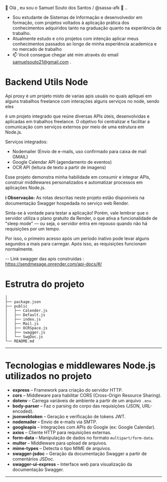 👋 Olá , eu sou o Samuel Souto dos Santos / @sassa-afk 👀 ..
- Sou estudante de Sistemas de Informação e desenvolvedor em formação, com projetos voltados à aplicação prática dos conhecimentos adquiridos tanto na graduação quanto na experiência de trabalho.
- Atualmente estudo e crio projetos com intenção aplicar meus conhecimentos passados ao longo de minha experiência academica e no mercado de trabalho 
- 📫 Você consegue chegar até mim através do email samuelsouto21@gmail.com .

# Backend Utils Node
 

 Api proxy é um projeto misto de varias apis usuáis no quais apliquei em alguns trabalhos freelance  com interações  alguns serviços no node, sendo eles 

é um projeto integrado que reúne diversas APIs úteis, desenvolvidas e aplicadas em trabalhos freelance. O objetivo foi centralizar e facilitar a comunicação com serviços externos por meio de uma estrutura em Node.js.

Serviços integrados:

- Nodemailer (Envio de e-mails, uso confirmado para caixa de mail GMAIL)
- Google Calendar API (agendamento de eventos)
- OCR API (leitura de texto a partir de imagens)
 
 Esse projeto demonstra minha habilidade em consumir e integrar APIs, construir middlewares personalizados e automatizar processos em aplicações Node.js.

**ℹ️ Observação:**
As rotas descritas neste projeto estão disponíveis na documentação Swagger hospedada no serviço web Render.

Sinta-se à vontade para testar a aplicação! Porém, vale lembrar que o servidor utiliza o plano gratuito da Render, o que ativa a funcionalidade de "sleep mode" — ou seja, o servidor entra em repouso quando não há requisições por um tempo.

Por isso, o primeiro acesso após um período inativo pode levar alguns segundos a mais para carregar. Após isso, as requisições funcionam normalmente. 

-- Link swagger das apis construidas :  https://sendmesage.onrender.com/api-docs/#/
# Estrutra do projeto 

	│
	├── package.json
	├── public
	│   ├── Calender.js
	│   ├── Default.js
	│   ├── index.js
	│   ├── Mail.js
	│   ├── OCRSpace.js
	│   ├── swagger.js
	│   └── SwgDoc.js
	└── README.md
---

# Tecnologias e middlewares Node.js utilizados no projeto

- **express** – Framework para criação do servidor HTTP.
- **cors** – Middleware para habilitar CORS (Cross-Origin Resource Sharing).
- **dotenv** – Carrega variáveis de ambiente a partir de um arquivo `.env`.
- **body-parser** – Faz o parsing do corpo das requisições (JSON, URL-encoded).
- **jsonwebtoken** – Geração e verificação de tokens JWT.
- **nodemailer** – Envio de e-mails via SMTP.
- **googleapis** – Integrações com APIs do Google (ex: Google Calendar).
- **axios** – Cliente HTTP para requisições externas.
- **form-data** – Manipulação de dados no formato `multipart/form-data`.
- **multer** – Middleware para upload de arquivos.
- **mime-types** – Detecta o tipo MIME de arquivos.
- **swagger-jsdoc** – Geração da documentação Swagger a partir de comentários JSDoc.
- **swagger-ui-express** – Interface web para visualização da documentação Swagger.

---